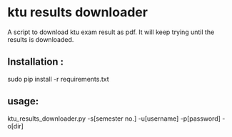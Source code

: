 # ktu results downloader

A script to download ktu exam result as pdf.
It will keep trying until the results is downloaded.

## Installation : 
sudo pip install -r requirements.txt

##  usage: 
ktu_results_downloader.py -s[semester no.] -u[username] -p[password] -o[dir]